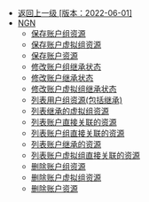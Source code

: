 - [返回上一级 [版本：2022-06-01]](开放API/云规范接口/版本：2022-06-01/_sidebar.md)
- [NGN](开放API/云规范接口/版本：2022-06-01/NGN/)
  - [保存账户组资源](开放API/云规范接口/版本：2022-06-01/NGN/保存账户组资源.md)
  - [保存账户虚拟组资源](开放API/云规范接口/版本：2022-06-01/NGN/保存账户虚拟组资源.md)
  - [保存账户资源](开放API/云规范接口/版本：2022-06-01/NGN/保存账户资源.md)
  - [修改账户组继承状态](开放API/云规范接口/版本：2022-06-01/NGN/修改账户组继承状态.md)
  - [修改账户继承状态](开放API/云规范接口/版本：2022-06-01/NGN/修改账户继承状态.md)
  - [修改账户虚拟组继承状态](开放API/云规范接口/版本：2022-06-01/NGN/修改账户虚拟组继承状态.md)
  - [列表用户组资源(包括继承)](开放API/云规范接口/版本：2022-06-01/NGN/列表用户组资源(包括继承).md)
  - [列表继承的虚拟组资源](开放API/云规范接口/版本：2022-06-01/NGN/列表继承的虚拟组资源.md)
  - [列表账户直接关联的资源](开放API/云规范接口/版本：2022-06-01/NGN/列表账户直接关联的资源.md)
  - [列表账户组直接关联的资源](开放API/云规范接口/版本：2022-06-01/NGN/列表账户组直接关联的资源.md)
  - [列表账户继承的资源](开放API/云规范接口/版本：2022-06-01/NGN/列表账户继承的资源.md)
  - [列表账户虚拟组直接关联的资源](开放API/云规范接口/版本：2022-06-01/NGN/列表账户虚拟组直接关联的资源.md)
  - [删除账户组资源](开放API/云规范接口/版本：2022-06-01/NGN/删除账户组资源.md)
  - [删除账户虚拟组资源](开放API/云规范接口/版本：2022-06-01/NGN/删除账户虚拟组资源.md)
  - [删除账户资源](开放API/云规范接口/版本：2022-06-01/NGN/删除账户资源.md)
